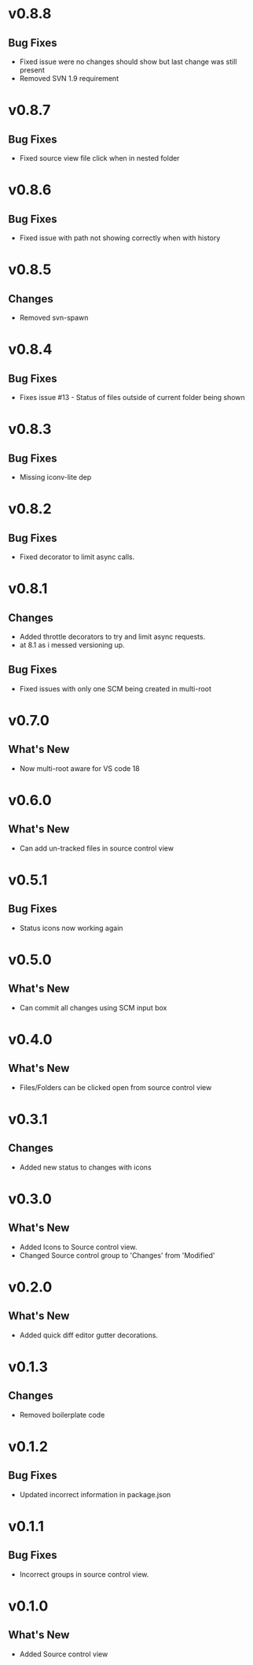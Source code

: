 **v0.8.8**
=============================================

## Bug Fixes
  - Fixed issue were no changes should show but last change was still present
  - Removed SVN 1.9 requirement

**v0.8.7**
=============================================

## Bug Fixes
  - Fixed source view file click when in nested folder

**v0.8.6**
=============================================

## Bug Fixes
  - Fixed issue with path not showing correctly when with history

**v0.8.5**
=============================================

## Changes
  - Removed svn-spawn

**v0.8.4**
=============================================

## Bug Fixes
  - Fixes issue #13 - Status of files outside of current folder being shown

**v0.8.3**
=============================================

## Bug Fixes
  - Missing iconv-lite dep

**v0.8.2**
=============================================

## Bug Fixes
  - Fixed decorator to limit async calls.

**v0.8.1**
=============================================

## Changes
  - Added throttle decorators to try and limit async requests.
  - at 8.1 as i messed versioning up.

## Bug Fixes
  - Fixed issues with only one SCM being created in multi-root

**v0.7.0**
=============================================

## What's New
  - Now multi-root aware for VS code 18

**v0.6.0**
=============================================

## What's New
  - Can add un-tracked files in source control view

**v0.5.1**
=============================================

## Bug Fixes
  - Status icons now working again

**v0.5.0**
=============================================

## What's New
  - Can commit all changes using SCM input box

**v0.4.0**
=============================================

## What's New
  - Files/Folders can be clicked open from source control view

**v0.3.1**
=============================================

## Changes
  - Added new status to changes with icons

**v0.3.0**
=============================================

## What's New
  - Added Icons to Source control view.
  - Changed Source control group to 'Changes' from 'Modified'

**v0.2.0**
=============================================

## What's New
  - Added quick diff editor gutter decorations.

**v0.1.3**
=============================================

## Changes
  - Removed boilerplate code

**v0.1.2**
=============================================

## Bug Fixes
  - Updated incorrect information in package.json

**v0.1.1**
=============================================

## Bug Fixes
  - Incorrect groups in source control view.

**v0.1.0**
=============================================

## What's New
  - Added Source control view